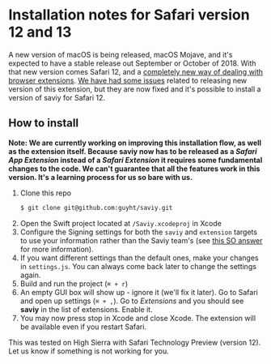 # Installation notes for Safari version 12 and 13

A new version of macOS is being released, macOS Mojave, and it's expected to
have a stable release out September or October of 2018. With that new version
comes Safari 12, and a [completely new way of dealing with browser
extensions](https://developer.apple.com/documentation/safariservices/safari_app_extensions).
 [We have had some issues](./crowdfunding.md) related to releasing new version
of this extension, but they are now fixed and it's possible to install a version
of saviy for Safari 12.

## How to install
**Note: We are currently working on improving this installation flow, as well
as the extension itself. Because saviy now has to be released as a _Safari
App Extension_ instead of a _Safari Extension_ it requires some fundamental
changes to the code. We can't guarantee that all the features work in
this version. It's a learning process for us so bare with us.**

1. Clone this repo
    ```sh
    $ git clone git@github.com:guyht/saviy.git
    ```
2. Open the Swift project located at `/Saviy.xcodeproj` in Xcode
3. Configure the Signing settings for both the `saviy` and `extension` targets
   to use your information rather than the Saviy team's (see [this SO answer](https://stackoverflow.com/questions/39754341/none-of-your-accounts-are-a-member-code-signing-errors-after-upgrading-to-xcode)
   for more information).
4. If you want different settings than the default ones, make your changes in
   `settings.js`. You can always come back later to change the settings again.
5. Build and run the project (`⌘ + r`)
6. An empty GUI box will show up - ignore it (we'll fix it later). Go to
   Safari and open up settings (`⌘ + ,`). Go to _Extensions_ and you should
   see **saviy** in the list of extensions. Enable it.
7. You may now press stop in Xcode and close Xcode. The extension will be
   available even if you restart Safari.

This was tested on High Sierra with Safari Technology Preview (version 12). Let
us know if something is not working for you.
